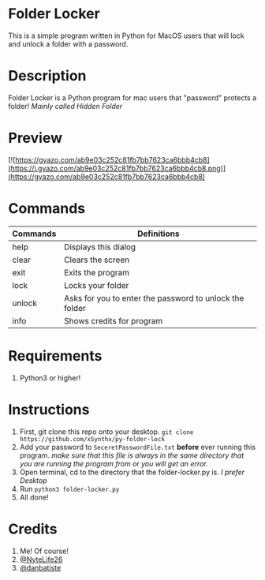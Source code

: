 # Folder Locker
This is a simple program written in Python for MacOS users that will lock and unlock a folder with a password.

# Description
Folder Locker is a Python program for mac users that "password" protects a folder! *Mainly called Hidden Folder*

# Preview
[![https://gyazo.com/ab9e03c252c81fb7bb7623ca6bbb4cb8](https://i.gyazo.com/ab9e03c252c81fb7bb7623ca6bbb4cb8.png)](https://gyazo.com/ab9e03c252c81fb7bb7623ca6bbb4cb8)

# Commands
Commands      | Definitions
------------- | -------------
help          | Displays this dialog
clear         | Clears the screen
exit          | Exits the program
lock          | Locks your folder
unlock        | Asks for you to enter the password to unlock the folder
info          | Shows credits for program

# Requirements
1. Python3 or higher!

# Instructions
1. First, git clone this repo onto your desktop. `git clone https://github.com/xSynthx/py-folder-lock`
2. Add your password to `SeceretPasswordFile.txt` **before** ever running this program. *make sure that this file is always in the same directory that you are running the program from or you will get an error.*
3. Open terminal, cd to the directory that the folder-locker.py is. *I prefer Desktop*
4. Run `python3 folder-locker.py`
5. All done!

# Credits
1. Me! Of course!
2. [ @NyteLife26 ](https://github.com/Nytelife26)
3. [ @danbatiste ](https://github.com/danbatiste)
